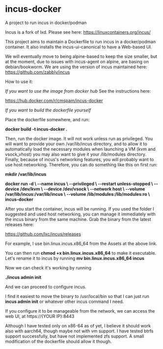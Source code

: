 # incus-docker
A project to run incus in docker/podman

Incus is a fork of lxd. Please see here:
https://linuxcontainers.org/incus/

This project aims to maintain a Dockerfile to run incus in a docker/podman container.
It also installs the incus-ui-canonical to have a Web-based UI.

We will eventually move to being alpine-based to keep the size smaller, but at the moment, due to issues with incus-agent on alpine, are basing on debian/bookworm.
We are using the version of incus maintained here:
https://github.com/zabbly/incus

How to use it:

*If you want to use the image from docker hub*
See the instructions here:

https://hub.docker.com/r/cmspam/incus-docker

*If you want to build the dockerfile yourself*

Place the dockerfile somewhere, and run:

**docker build -t incus-docker .**

Then, run the docker image. It will not work unless run as privileged. You will want to provide your own /var/lib/incus directory, and to allow it to automatically load the necessary modules when launching a VM (kvm and vsock_vhost) you may also want to give it your /lib/modules directory. Finally, because of incus's networking features, you will probably want to use host networking.  Therefore, you can do something like this on first run:

**mkdir /var/lib/incus**

**docker run -d \\
--name incus \\
--privileged \\
--restart unless-stopped \\
--device /dev/kvm \\
--device /dev/vsock \\
--network host \\
--volume /var/lib/incus:/var/lib/incus \\
--volume /lib/modules:/lib/modules:ro \\
incus-docker**


After you start the container, incus will be running. If you used the folder I suggested and used host networking, you can manage it immediately with the incus binary from the same machine. Grab the binary from the latest releases here:

https://github.com/lxc/incus/releases

For example, I use bin.linux.incus.x86_64 from the Assets at the above link.

You can then run **chmod +x bin.linux.incus.x86_64** to make it executable. Let's rename it to incus by running  **mv bin.linux.incus.x86_64 incus**

Now we can check it's working by running

**./incus admin init**

And we can proceed to configure incus.

I find it easiest to move the binary to /usr/local/bin so that I can just run **incus admin init** or whatever other incus command I need.

If you configure it to be manageable from the network, we can access the web UI, at https://{YOUR IP}:8443

Although I have tested only on x86-64 as of yet, I believe it should work also with aarch64, though maybe not with vm support. I have tested btrfs support successfully, but have not implemented zfs support. A small modification of the dockerfile should allow it though.
